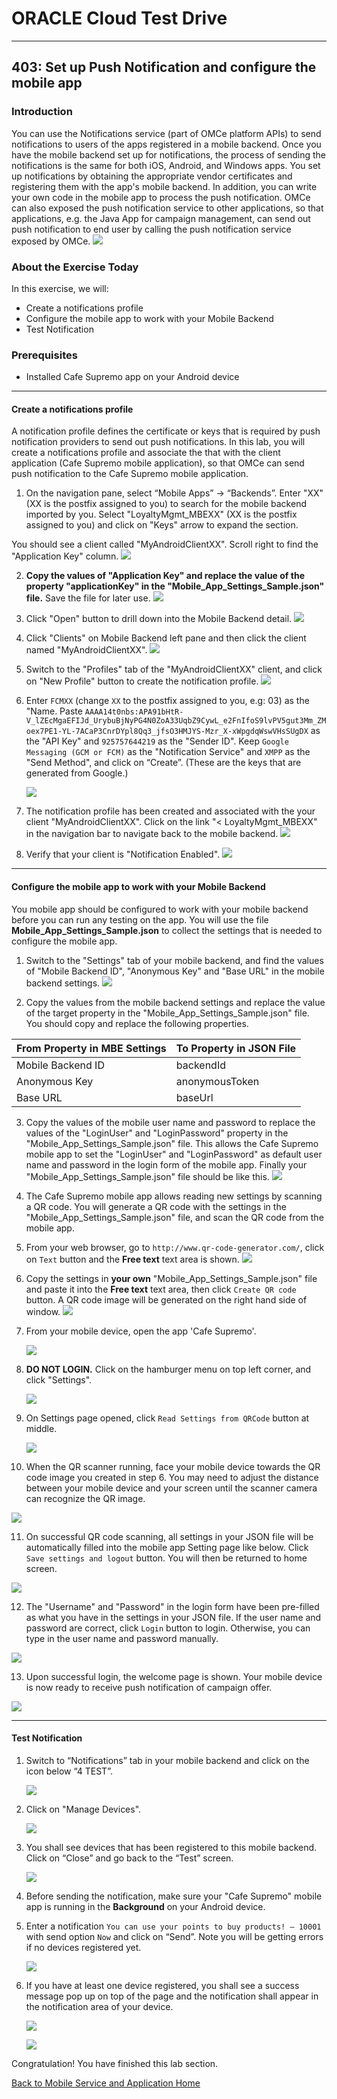 # ORACLE Cloud Test Drive #
-----
## 403: Set up Push Notification and configure the mobile app ##

### Introduction ###
You can use the Notifications service (part of OMCe platform APIs) to send notifications to users of the apps registered in a mobile backend. Once you have the mobile backend set up for notifications, the process of sending the notifications is the same for both iOS, Android, and Windows apps. You set up notifications by obtaining the appropriate vendor certificates and registering them with the app's mobile backend. In addition, you can write your own code in the mobile app to process the push notification. OMCe can also exposed the push notification service to other applications, so that applications, e.g. the Java App for campaign management, can send out push notification to end user by calling the push notification service exposed by OMCe.
![](../common/images/mobile/mcsgs_dt_006_notifications.png)

### About the Exercise Today ###
In this exercise, we will:
- Create a notifications profile
- Configure the mobile app to work with your Mobile Backend
- Test Notification

### Prerequisites ###
- Installed Cafe Supremo app on your Android device

----
#### Create a notifications profile ####
A notification profile defines the certificate or keys that is required by push notification providers to send out push notifications. 
In this lab, you will create a notifications profile and associate the that with the client application (Cafe Supremo mobile application), so that OMCe can send push notification to the Cafe Supremo mobile application.

1. On the navigation pane, select “Mobile Apps” -> “Backends”. Enter "XX" (XX is the postfix assigned to you) to search for the mobile backend imported by you. Select "LoyaltyMgmt_MBEXX" (XX is the postfix assigned to you) and click on "Keys" arrow to expand the section.

You should see a client called "MyAndroidClientXX". Scroll right to find the "Application Key" column.
![](../common/images/mobile/403-Client_Settings.png)

2. **Copy the values of "Application Key" and replace the value of the property "applicationKey" in the "Mobile_App_Settings_Sample.json" file.**  Save the file for later use.
![](../common/images/mobile/403-Copy_ApplicationKey_To_Json.png)

3. Click "Open" button to drill down into the Mobile Backend detail.
![](../common/images/mobile/403-Begin_New_Profile_001.png)

4. Click "Clients" on Mobile Backend left pane and then click the client named "MyAndroidClientXX".
![](../common/images/mobile/403-Begin_New_Profile_002.png)

5. Switch to the "Profiles" tab of the "MyAndroidClientXX" client, and click on "New Profile" button to create the notification profile.
![](../common/images/mobile/403-Begin_New_Profile.png)

6. Enter `FCMXX` (change `XX` to the postfix assigned to you, e.g: 03) as the "Name. Paste `AAAA14t0nbs:APA91bHtR-V_lZEcMgaEFIJd_UrybuBjNyPG4N0ZoA33UqbZ9CywL_e2FnIfoS9lvPV5gut3Mm_ZMoex7PE1-YL-7ACaP3CnrDYpl8Qq3_jfsO3HMJYS-Mzr_X-xWpgdqWswVHsSUgDX` as the "API Key" and `925757644219` as the "Sender ID". Keep `Google Messaging (GCM or FCM)` as the "Notification Service" and `XMPP` as the "Send Method", and click on “Create”. (These are the keys that are generated from Google.)

   ![](../common/images/mobile/403-Create_New_Profile.png)

7. The notification profile has been created and associated with the your client "MyAndroidClientXX". Click on the link "< LoyaltyMgmt_MBEXX" in the navigation bar to navigate back to the mobile backend.
![](../common/images/mobile/403-Profile_Navigate_Back.png)

8. Verify that your client is "Notification Enabled".
![](../common/images/mobile/403-Client_Notification_Enabled.png)


---
#### Configure the mobile app to work with your Mobile Backend ####
You mobile app should be configured to work with your mobile backend before you can run any testing on the app. You will use the file **Mobile_App_Settings_Sample.json** to collect the settings that is needed to configure the mobile app.

1. Switch to the "Settings" tab of your mobile backend, and find the values of "Mobile Backend ID", "Anonymous Key" and "Base URL" in the mobile backend settings.
![](../common/images/mobile/403-MBE_Settings.png)

2. Copy the values from the mobile backend settings and replace the value of the target property in the "Mobile_App_Settings_Sample.json" file.  You should copy and replace the following properties.

| From Property in MBE Settings | To Property in JSON File |
|-------------------------------|--------------------------|
| Mobile Backend ID             | backendId                |
| Anonymous Key                 | anonymousToken           |
| Base URL                      | baseUrl                  |

3. Copy the values of the mobile user name and password to replace the values of the "LoginUser" and "LoginPassword" property in the "Mobile_App_Settings_Sample.json" file.  This allows the Cafe Supremo mobile app to set the "LoginUser" and "LoginPassword" as default user name and password in the login form of the mobile app. Finally your "Mobile_App_Settings_Sample.json" file should be like this.
![](../common/images/mobile/403-Final_JSON.png)

4. The Cafe Supremo mobile app allows reading new settings by scanning a QR code. You will generate a QR code with the settings in the "Mobile_App_Settings_Sample.json" file, and scan the QR code from the mobile app. 

5. From your web browser, go to `http://www.qr-code-generator.com/`, click on `Text` button and the **Free text** text area is shown.
![](../common/images/mobile/01.qr.site.png)

6. Copy the settings in **your own** "Mobile_App_Settings_Sample.json" file and paste it into the **Free text** text area, then click `Create QR code` button. A QR code image will be generated on the right hand side of window.
![](../common/images/mobile/02.qr.result.png)

7. From your mobile device, open the app 'Cafe Supremo'.

   ![](../common/images/mobile/03.mobile.app.png)

8. **DO NOT LOGIN.**  Click on the hamburger menu on top left corner, and click "Settings".

   ![](../common/images/mobile/05.mobile.settings.png)

9. On Settings page opened, click `Read Settings from QRCode` button at middle.

   ![](../common/images/mobile/06.mobile.qr.png)

10. When the QR scanner running, face your mobile device towards the QR code image you created in step 6. You may need to adjust the distance between your mobile device and your screen until the scanner camera can recognize the QR image.

   ![](../common/images/mobile/07.mobile.cam.png)

11. On successful QR code scanning, all settings in your JSON file will be automatically filled into the mobile app Setting page like below. Click `Save settings and logout` button. You will then be returned to home screen.

   ![](../common/images/mobile/08.mobile.qr.result.png)

12. The "Username" and "Password" in the login form have been pre-filled as what you have in the settings in your JSON file. If the user name and password are correct, click `Login` button to login. Otherwise, you can type in the user name and password manually.

   ![](../common/images/mobile/09.mobile.login.png)

13. Upon successful login, the welcome page is shown. Your mobile device is now ready to receive push notification of campaign offer.

   ![](../common/images/mobile/10.mobile.welcome.png)

---
#### Test Notification ####
1. Switch to “Notifications” tab in your mobile backend and click on the icon below “4 TEST”.

   ![](../common/images/mobile/403-Navigate_To_Notification.png)

2. Click on "Manage Devices".

   ![](../common/images/mobile/403-Test_Manage_Devices.png)

3. You shall see devices that has been registered to this mobile backend. Click on “Close” and go back to the “Test” screen.

   ![](../common/images/mobile/403-Manage_Devices.png)

4. Before sending the notification, make sure your "Cafe Supremo" mobile app is running in the **Background** on your Android device.

5. Enter a notification `You can use your points to buy products! – 10001` with send option `Now` and click on “Send”. Note you will be getting errors if no devices registered yet.

   ![](../common/images/mobile/403-Notification_Test_Screen.png)

6. If you have at least one device registered, you shall see a success message pop up on top of the page and the notification shall appear in the notification area of your device.

   ![](../common/images/mobile/403-Notification_Sent.png)

   ![](../common/images/mobile/401-MobileApp_Notification_Result.png)


Congratulation! You have finished this lab section.

[Back to Mobile Service and Application Home](README.md)
